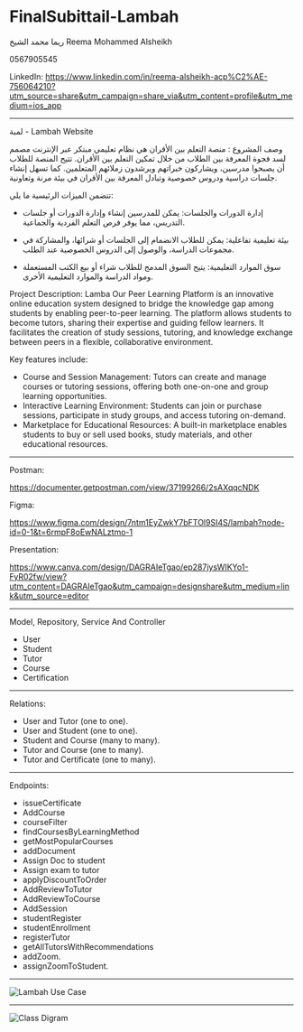 # FinalSubittail-Lambah
ريما محمد الشيخ 
Reema Mohammed Alsheikh

0567905545

LinkedIn:
https://www.linkedin.com/in/reema-alsheikh-acp%C2%AE-756064210?utm_source=share&utm_campaign=share_via&utm_content=profile&utm_medium=ios_app
_________________________________________

 لمبة - Lambah Website
 
وصف المشروع :
منصة التعلم بين الأقران هي نظام تعليمي مبتكر عبر الإنترنت مصمم لسد فجوة المعرفة بين الطلاب من خلال تمكين التعلم بين الأقران. تتيح المنصة للطلاب أن يصبحوا مدرسين، ويشاركون خبراتهم ويرشدون زملائهم المتعلمين. كما تسهل إنشاء جلسات دراسية ودروس خصوصية وتبادل المعرفة بين الأقران في بيئة مرنة وتعاونية.

تتضمن الميزات الرئيسية ما يلي:

- إدارة الدورات والجلسات: يمكن للمدرسين إنشاء وإدارة الدورات أو جلسات التدريس، مما يوفر فرص التعلم الفردية والجماعية.

- بيئة تعليمية تفاعلية: يمكن للطلاب الانضمام إلى الجلسات أو شرائها، والمشاركة في مجموعات الدراسة، والوصول إلى الدروس الخصوصية عند الطلب.

- سوق الموارد التعليمية: يتيح السوق المدمج للطلاب شراء أو بيع الكتب المستعملة ومواد الدراسة والموارد التعليمية الأخرى.

Project Description: Lamba 
Our Peer Learning Platform is an innovative online education system designed to bridge the knowledge gap among students by enabling peer-to-peer learning.
The platform allows students to become tutors, sharing their expertise and guiding fellow learners.
It facilitates the creation of study sessions, tutoring, and knowledge exchange between peers in a flexible, collaborative environment.

Key features include:
- Course and Session Management: Tutors can create and manage courses or tutoring sessions, offering both one-on-one and group learning opportunities.
- Interactive Learning Environment: Students can join or purchase sessions, participate in study groups, and access tutoring on-demand.
- Marketplace for Educational Resources: A built-in marketplace enables students to buy or sell used books, study materials, and other educational resources.


_________________________________________


Postman:

https://documenter.getpostman.com/view/37199266/2sAXqqcNDK


Figma:

https://www.figma.com/design/7ntm1EyZwkY7bFTOl9SI4S/lambah?node-id=0-1&t=6rmpF8oEwNALztmo-1


Presentation:

https://www.canva.com/design/DAGRAIeTgao/ep287jysWIKYo1-FyR02fw/view?utm_content=DAGRAIeTgao&utm_campaign=designshare&utm_medium=link&utm_source=editor

_________________________________________

 Model, Repository, Service And Controller
 
- User
- Student
- Tutor
- Course 
- Certification

_________________________________________

Relations:

- User and Tutor (one to one).
- User and Student (one to one).
- Student and Course (many to many).
- Tutor and Course (one to many).
- Tutor and Certificate (one to many).

_________________________________________


 Endpoints:

- issueCertificate
- AddCourse
- courseFilter
- findCoursesByLearningMethod
- getMostPopularCourses
- addDocument
- Assign Doc to student
- Assign exam to tutor
- applyDiscountToOrder
- AddReviewToTutor
- AddReviewToCourse
-  AddSession
- studentRegister
- studentEnrollment
- registerTutor
- getAllTutorsWithRecommendations
- addZoom.
- assignZoomToStudent.

_________________________________________

  


![Lambah Use Case](https://github.com/user-attachments/assets/93c84db5-3f7a-4089-905d-c61ba4ae5856)


_________________________________________


![Class Digram](https://github.com/user-attachments/assets/e52ec1f8-1221-4137-b3b2-b08d00cb81d2)


